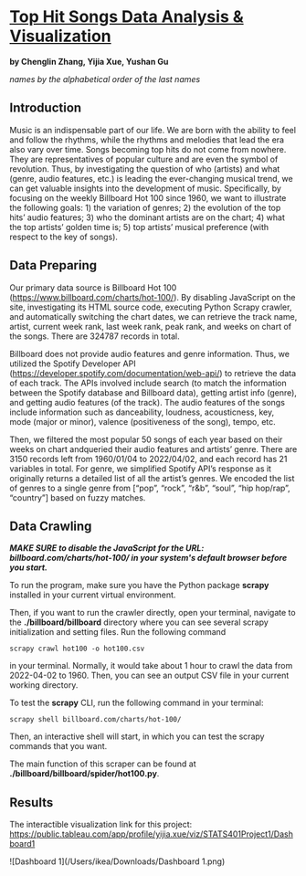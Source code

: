 # <u>**Top Hit Songs Data Analysis & Visualization**</u>

**by Chenglin Zhang, Yijia Xue, Yushan Gu**

*names by the alphabetical order of the last names*

## Introduction

Music is an indispensable part of our life. We are born with the ability to feel and follow the rhythms, while the rhythms and melodies that lead the era also vary over time. Songs becoming top hits do not come from nowhere. They are representatives of popular culture and are even the symbol of revolution. Thus, by investigating the question of who (artists) and what (genre, audio features, etc.) is leading the ever-changing musical trend, we can get valuable insights into the development of music. Specifically, by focusing on the weekly Billboard Hot 100 since 1960, we want to illustrate the following goals: 1) the variation of genres; 2) the evolution of the top hits’ audio features; 3) who the dominant artists are on the chart; 4) what the top artists’ golden time is; 5) top artists’ musical preference (with respect to the key of songs).

## Data Preparing 

Our primary data source is Billboard Hot 100 (https://www.billboard.com/charts/hot-100/). By disabling JavaScript on the site, investigating its HTML source code, executing Python Scrapy crawler, and automatically switching the chart dates, we can retrieve the track name, artist, current week rank, last week rank, peak rank, and weeks on chart of the songs. There are 324787 records in total.

Billboard does not provide audio features and genre information. Thus, we utilized the Spotify Developer API (https://developer.spotify.com/documentation/web-api/) to retrieve the data of each track. The APIs involved include search (to match the information between the Spotify database and Billboard data), getting artist info (genre), and getting audio features (of the track). The audio features of the songs include information such as danceability, loudness, acousticness, key, mode (major or minor), valence (positiveness of the song), tempo, etc.

Then, we filtered the most popular 50 songs of each year based on their weeks on chart andqueried their audio features and artists’ genre. There are 3150 records left from 1960/01/04 to 2022/04/02, and each record has 21 variables in total. For genre, we simplified Spotify API’s response as it originally returns a detailed list of all the artist’s genres. We encoded the list of genres to a single genre from [“pop”, “rock”, “r&b”, “soul”, “hip hop/rap”, “country”] based on fuzzy matches.

## Data Crawling

***MAKE SURE to disable the JavaScript for the URL: billboard.com/charts/hot-100/ in your system's default browser before you start.***

To run the program, make sure you have the Python package **scrapy** installed in your current virtual environment.

Then, if you want to run the crawler directly, open your terminal, navigate to the **./billboard/billboard** directory where you can see several scrapy initialization and setting files. Run the following command 

```shell
scrapy crawl hot100 -o hot100.csv
```

in your terminal. Normally, it would take about 1 hour to crawl the data from 2022-04-02 to 1960. Then, you can see an output CSV file in your current working directory.

To test the **scrapy** CLI, run the following command in your terminal:

```shell
scrapy shell billboard.com/charts/hot-100/
```

Then, an interactive shell will start, in which you can test the scrapy commands that you want.

The main function of this scraper can be found at **./billboard/billboard/spider/hot100.py**.

## **Results**

The interactible visualization link for this project: https://public.tableau.com/app/profile/yijia.xue/viz/STATS401Project1/Dashboard1

![Dashboard 1](/Users/ikea/Downloads/Dashboard 1.png)
